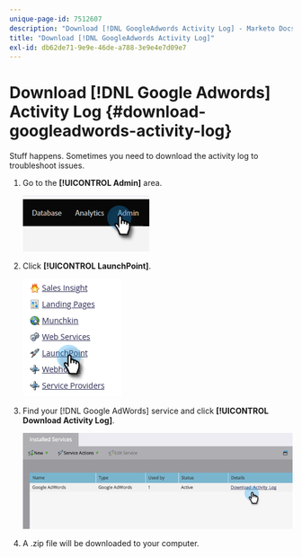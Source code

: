 ```yaml
---
unique-page-id: 7512607
description: "Download [!DNL GoogleAdwords Activity Log] - Marketo Docs - Product Documentation"
title: "Download [!DNL GoogleAdwords Activity Log]"
exl-id: db62de71-9e9e-46de-a788-3e9e4e7d09e7
---
```

# Download [!DNL Google Adwords] Activity Log {#download-googleadwords-activity-log}

Stuff happens. Sometimes you need to download the activity log to troubleshoot issues.

1. Go to the **[!UICONTROL Admin]** area. 

   ![](assets/download-googleadwords-activity-log-1.png)

1. Click **[!UICONTROL LaunchPoint]**.

   ![](assets/download-googleadwords-activity-log-2.png)

1. Find your [!DNL Google AdWords] service and click **[!UICONTROL Download Activity Log]**.

   ![](assets/download-googleadwords-activity-log-3.png)

1. A .zip file will be downloaded to your computer.
